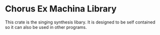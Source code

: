 # Chorus Ex Machina Library

This crate is the singing synthesis libary.  It is designed to be self contained so it can also
be used in other programs.